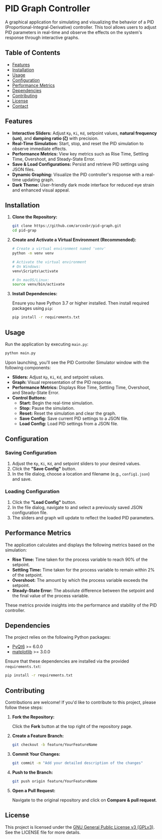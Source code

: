 # PID Graph Controller

A graphical application for simulating and visualizing the behavior of a PID (Proportional-Integral-Derivative) controller. This tool allows users to adjust PID parameters in real-time and observe the effects on the system's response through interactive graphs.

## Table of Contents

- [Features](#features)
- [Installation](#installation)
- [Usage](#usage)
- [Configuration](#configuration)
- [Performance Metrics](#performance-metrics)
- [Dependencies](#dependencies)
- [Contributing](#contributing)
- [License](#license)
- [Contact](#contact)

## Features

- **Interactive Sliders:** Adjust `Kp`, `Ki`, `Kd`, setpoint values, **natural frequency (ωn)**, and **damping ratio (ζ)** with precision.
- **Real-Time Simulation:** Start, stop, and reset the PID simulation to observe immediate effects.
- **Performance Metrics:** View key metrics such as Rise Time, Settling Time, Overshoot, and Steady-State Error.
- **Save & Load Configurations:** Persist and retrieve PID settings using JSON files.
- **Dynamic Graphing:** Visualize the PID controller's response with a real-time updating graph.
- **Dark Theme:** User-friendly dark mode interface for reduced eye strain and enhanced visual appeal.

## Installation

1. **Clone the Repository:**

   ```bash
   git clone https://github.com/arcosbr/pid-graph.git
   cd pid-grap
   ```

2. **Create and Activate a Virtual Environment (Recommended):**

   ```bash
   # Create a virtual environment named 'venv'
   python -m venv venv

   # Activate the virtual environment
   # On Windows:
   venv\Scripts\activate

   # On macOS/Linux:
   source venv/bin/activate
   ```

3. **Install Dependencies:**

   Ensure you have Python 3.7 or higher installed. Then install required packages using `pip`:

   ```bash
   pip install -r requirements.txt
   ```

## Usage

Run the application by executing `main.py`:

```bash
python main.py
```

Upon launching, you'll see the PID Controller Simulator window with the following components:

- **Sliders:** Adjust `Kp`, `Ki`, `Kd`, and setpoint values.
- **Graph:** Visual representation of the PID response.
- **Performance Metrics:** Displays Rise Time, Settling Time, Overshoot, and Steady-State Error.
- **Control Buttons:**
  - **Start:** Begin the real-time simulation.
  - **Stop:** Pause the simulation.
  - **Reset:** Reset the simulation and clear the graph.
  - **Save Config:** Save current PID settings to a JSON file.
  - **Load Config:** Load PID settings from a JSON file.

## Configuration

### Saving Configuration

1. Adjust the `Kp`, `Ki`, `Kd`, and setpoint sliders to your desired values.
2. Click the **"Save Config"** button.
3. In the file dialog, choose a location and filename (e.g., `config1.json`) and save.

### Loading Configuration

1. Click the **"Load Config"** button.
2. In the file dialog, navigate to and select a previously saved JSON configuration file.
3. The sliders and graph will update to reflect the loaded PID parameters.

## Performance Metrics

The application calculates and displays the following metrics based on the simulation:

- **Rise Time:** Time taken for the process variable to reach 90% of the setpoint.
- **Settling Time:** Time taken for the process variable to remain within 2% of the setpoint.
- **Overshoot:** The amount by which the process variable exceeds the setpoint.
- **Steady-State Error:** The absolute difference between the setpoint and the final value of the process variable.

These metrics provide insights into the performance and stability of the PID controller.

## Dependencies

The project relies on the following Python packages:

- [PyQt6](https://pypi.org/project/PyQt6/) >= 6.0.0
- [matplotlib](https://pypi.org/project/matplotlib/) >= 3.0.0

Ensure that these dependencies are installed via the provided `requirements.txt`:

```bash
pip install -r requirements.txt
```

## Contributing

Contributions are welcome! If you'd like to contribute to this project, please follow these steps:

1. **Fork the Repository:**

   Click the **Fork** button at the top right of the repository page.

2. **Create a Feature Branch:**

   ```bash
   git checkout -b feature/YourFeatureName
   ```

3. **Commit Your Changes:**

   ```bash
   git commit -m "Add your detailed description of the changes"
   ```

4. **Push to the Branch:**

   ```bash
   git push origin feature/YourFeatureName
   ```

5. **Open a Pull Request:**

   Navigate to the original repository and click on **Compare & pull request**.

## License

This project is licensed under the [GNU General Public License v3 (GPLv3)](https://www.gnu.org/licenses/gpl-3.0.html). See the LICENSE file for more details.
